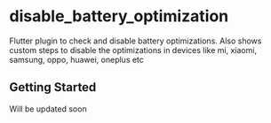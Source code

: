 # disable_battery_optimization

Flutter plugin to check and disable battery optimizations. Also shows custom steps to disable the optimizations in devices like mi, xiaomi, samsung, oppo, huawei, oneplus etc 

## Getting Started

Will be updated soon
